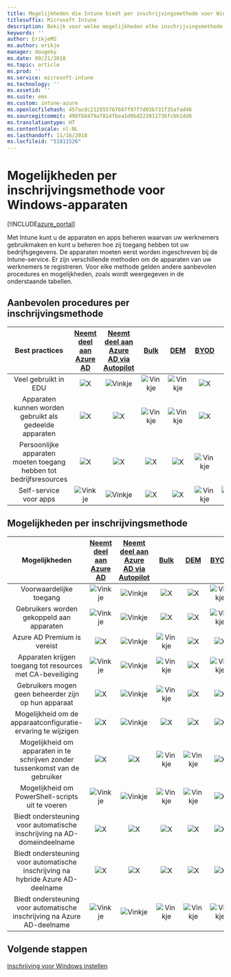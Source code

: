 ```yaml
---
title: Mogelijkheden die Intune biedt per inschrijvingsmethode voor Windows-apparaten
titlesuffix: Microsoft Intune
description: Bekijk voor welke mogelijkheden elke inschrijvingsmethode ondersteuning biedt voor Windows-apparaten.
keywords: ''
author: ErikjeMS
ms.author: erikje
manager: dougeby
ms.date: 09/21/2018
ms.topic: article
ms.prod: ''
ms.service: microsoft-intune
ms.technology: ''
ms.assetid: ''
ms.suite: ems
ms.custom: intune-azure
ms.openlocfilehash: 457acdc212855767687f97f7d03b731f35afad46
ms.sourcegitcommit: 490f68479af814fbea1d9bd222011736fcbb1dd6
ms.translationtype: HT
ms.contentlocale: nl-NL
ms.lasthandoff: 11/16/2018
ms.locfileid: "51811526"
---
```

# <a name="capabilities-by-enrollment-method-for-windows-devices"></a>Mogelijkheden per inschrijvingsmethode voor Windows-apparaten
[!INCLUDE[azure_portal](./includes/azure_portal.md)]

Met Intune kunt u de apparaten en apps beheren waarvan uw werknemers gebruikmaken en kunt u beheren hoe zij toegang hebben tot uw bedrijfsgegevens. De apparaten moeten eerst worden ingeschreven bij de Intune-service. Er zijn verschillende methoden om de apparaten van uw werknemers te registreren. Voor elke methode gelden andere aanbevolen procedures en mogelijkheden, zoals wordt weergegeven in de onderstaande tabellen.

## <a name="best-practices-by-enrollment-method"></a>Aanbevolen procedures per inschrijvingsmethode
| **Best practices** | **[Neemt deel aan Azure AD](windows-enroll.md#enable-windows-10-automatic-enrollment)**|**[Neemt deel aan Azure AD via Autopilot](enrollment-autopilot.md)** |**[Bulk](windows-bulk-enroll.md)**|**[DEM](device-enrollment-manager-enroll.md)** | **[BYOD](device-enrollment.md#bring-your-own-device)** | **[GPO](https://docs.microsoft.com/windows/client-management/mdm/enroll-a-windows-10-device-automatically-using-group-policy)** |
|:---:|:---:|:---:|:---:|:---:|:---:|:---:|
|Veel gebruikt in EDU|![X](media/xmark.png)|![Vinkje](media/checkmark.png)|![Vinkje](media/checkmark.png)|![Vinkje](media/checkmark.png)|![X](media/xmark.png)|![X](media/xmark.png)|
|Apparaten kunnen worden gebruikt als gedeelde apparaten|![X](media/xmark.png)|![X](media/xmark.png)|![Vinkje](media/checkmark.png)|![Vinkje](media/checkmark.png)|![X](media/xmark.png)|![X](media/xmark.png)|
|Persoonlijke apparaten moeten toegang hebben tot bedrijfsresources|![X](media/xmark.png)|![X](media/xmark.png)|![X](media/xmark.png)|![X](media/xmark.png)|![Vinkje](media/checkmark.png)|![X](media/xmark.png)|
|Self-service voor apps|![Vinkje](media/checkmark.png)|![Vinkje](media/checkmark.png)|![X](media/xmark.png)|![X](media/xmark.png)|![Vinkje](media/checkmark.png)|![Vinkje](media/checkmark.png)|

## <a name="capabilities-by-enrollment-method"></a>Mogelijkheden per inschrijvingsmethode

| **Mogelijkheden** | **[Neemt deel aan Azure AD](windows-enroll.md#enable-windows-10-automatic-enrollment)**|**[Neemt deel aan Azure AD via Autopilot](enrollment-autopilot.md)** |**[Bulk](windows-bulk-enroll.md)**|**[DEM](device-enrollment-manager-enroll.md)** | **[BYOD](device-enrollment.md#bring-your-own-device)** | **[GPO](https://docs.microsoft.com/windows/client-management/mdm/enroll-a-windows-10-device-automatically-using-group-policy)** |
|:---:|:---:|:---:|:---:|:---:|:---:|:---:|
|Voorwaardelijke toegang                                      |![Vinkje](media/checkmark.png)|![Vinkje](media/checkmark.png)|![X](media/xmark.png)|![X](media/xmark.png)|![Vinkje](media/checkmark.png)|![Vinkje](media/checkmark.png)|
|Gebruikers worden gekoppeld aan apparaten                    |![Vinkje](media/checkmark.png)|![Vinkje](media/checkmark.png)|![X](media/xmark.png)|![X](media/xmark.png)|![Vinkje](media/checkmark.png)|![Vinkje](media/checkmark.png)|
|Azure AD Premium is vereist                               |![X](media/xmark.png)|![Vinkje](media/checkmark.png)|![Vinkje](media/checkmark.png)|![X](media/xmark.png)|![X](media/xmark.png)|![Vinkje](media/checkmark.png)|
|Apparaten krijgen toegang tot resources met CA-beveiliging             |![Vinkje](media/checkmark.png)|![Vinkje](media/checkmark.png)|![Vinkje](media/checkmark.png)|![X](media/xmark.png)|![Vinkje](media/checkmark.png)|![Vinkje](media/checkmark.png)|
|Gebruikers mogen geen beheerder zijn op hun apparaat               |![X](media/xmark.png)|![Vinkje](media/checkmark.png)|![Vinkje](media/checkmark.png)|![X](media/xmark.png)|![X](media/xmark.png)|![X](media/xmark.png)|
|Mogelijkheid om de apparaatconfiguratie-ervaring te wijzigen        |![X](media/xmark.png)|![Vinkje](media/checkmark.png)|![X](media/xmark.png)|![X](media/xmark.png)|![X](media/xmark.png)|![X](media/xmark.png)|
|Mogelijkheid om apparaten in te schrijven zonder tussenkomst van de gebruiker      |![X](media/xmark.png)|![X](media/xmark.png)|![Vinkje](media/checkmark.png)|![Vinkje](media/checkmark.png)|![X](media/xmark.png)|![Vinkje](media/checkmark.png)|
|Mogelijkheid om PowerShell-scripts uit te voeren                       |![Vinkje](media/checkmark.png)|![Vinkje](media/checkmark.png)|![Vinkje](media/checkmark.png)|![Vinkje](media/checkmark.png)|![X](media/xmark.png)|![X](media/xmark.png)| 
|Biedt ondersteuning voor automatische inschrijving na AD-domeindeelname      |![X](media/xmark.png)|![X](media/xmark.png)|![X](media/xmark.png)|![X](media/xmark.png)|![X](media/xmark.png)|![Vinkje](media/checkmark.png)|
|Biedt ondersteuning voor automatische inschrijving na hybride Azure AD-deelname|![X](media/xmark.png)|![X](media/xmark.png)|![X](media/xmark.png)|![X](media/xmark.png)|![X](media/xmark.png)|![Vinkje](media/checkmark.png)|
|Biedt ondersteuning voor automatische inschrijving na Azure AD-deelname       |![Vinkje](media/checkmark.png)|![Vinkje](media/checkmark.png)|![Vinkje](media/checkmark.png)|![Vinkje](media/checkmark.png)|![Vinkje](media/checkmark.png)|![X](media/xmark.png)|

## <a name="next-steps"></a>Volgende stappen

[Inschrijving voor Windows instellen](windows-enroll.md)

